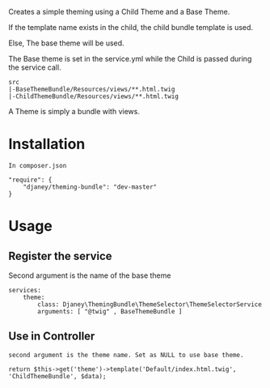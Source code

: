 Creates a simple theming using a Child Theme and a Base Theme.

If the template name exists in the child, the child bundle template is used.

Else, The base theme will be used.

The Base theme is set in the service.yml while the Child is passed during the service call.

    src
    |-BaseThemeBundle/Resources/views/**.html.twig
    |-ChildThemeBundle/Resources/views/**.html.twig

A Theme is simply a bundle with views.

# Installation

    In composer.json

    "require": {
        "djaney/theming-bundle": "dev-master"
    }

# Usage
## Register the service

Second argument is the name of the base theme

    services:
        theme:
            class: Djaney\ThemingBundle\ThemeSelector\ThemeSelectorService
            arguments: [ "@twig" , BaseThemeBundle ]

## Use in Controller

    second argument is the theme name. Set as NULL to use base theme.

    return $this->get('theme')->template('Default/index.html.twig', 'ChildThemeBundle', $data);
